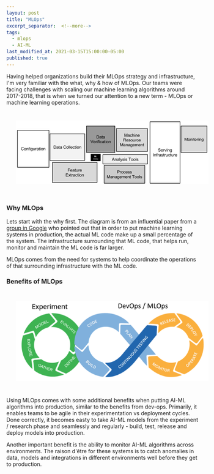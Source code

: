 ```yaml
---
layout: post
title: "MLOps"
excerpt_separator:  <!--more-->
tags:
  - mlops
  - AI-ML
last_modified_at: 2021-03-15T15:00:00-05:00
published: true
---
```


Having helped organizations build their MLOps strategy and infrastructure, I'm very familiar with the what, why & how of MLOps. Our teams were facing challenges with scaling our machine learning algorithms around 2017-2018, that is when we turned our attention to a new term - MLOps or machine learning operations.

<p>
    <img style="padding: 25px;" src="/assets/img/mlops-1.png">
</p>

<!--more-->

### Why MLOps

Lets start with the why first. The diagram is from an influential paper from a [group in Google](https://papers.nips.cc/paper/5656-hidden-technical-debt-in-machine-learning-systems.pdf) who pointed out that in order to put machine learning systems in production, the actual ML code make up a small percentage of the system. The infrastructure surrounding that ML code, that helps run, monitor and maintain the ML code is far larger.

MLOps comes from the need for systems to help coordinate the operations of that surrounding infrastructure with the ML code.

### Benefits of MLOps

<p>
    <img style="padding: 25px;" src="/assets/img/mlops-2.png">
</p>

Using MLOps comes with some additional benefits when putting AI-ML algorithms into production, similar to the benefits from dev-ops. Primarily, it enables teams to be agile in their experimentation vs deployment cycles. Done correctly, it becomes easty to take AI-ML models from the experiment / research phase and seamlessly and regularly - build, test, release and deploy models into production.

Another important benefit is the ability to monitor AI-ML algorithms across environments. The raison d'être for these systems is to catch anomalies in data, models and integrations in different environments well before they get to production.